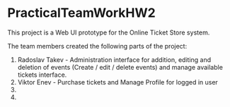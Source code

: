 # PracticalTeamWorkHW2

This project is a Web UI prototype for the Online Ticket Store system.

The team members created the following parts of the project:

1. Radoslav Takev - Administration interface for addition, editing and deletion of events (Create / edit / delete events) and manage available tickets interface.
2. Viktor Enev - Purchase tickets and Manage Profile for logged in user
3.
4.

